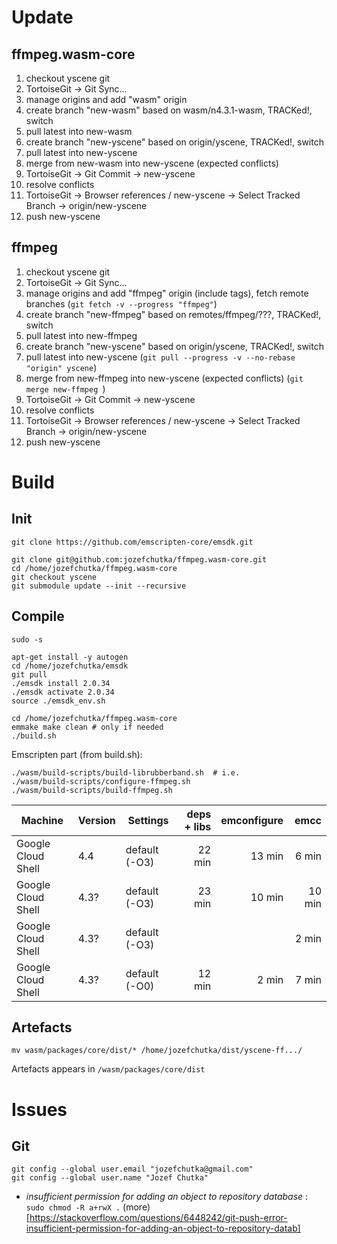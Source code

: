 # Update

## ffmpeg.wasm-core

1. checkout yscene git
2. TortoiseGit -> Git Sync...
3. manage origins and add "wasm" origin
4. create branch "new-wasm" based on wasm/n4.3.1-wasm, TRACKed!, switch
5. pull latest into new-wasm
6. create branch "new-yscene" based on origin/yscene, TRACKed!, switch
7. pull latest into new-yscene
8. merge from new-wasm into new-yscene (expected conflicts)
9. TortoiseGit -> Git Commit -> new-yscene
10. resolve conflicts
11. TortoiseGit -> Browser references / new-yscene -> Select Tracked Branch -> origin/new-yscene
12. push new-yscene

## ffmpeg

1. checkout yscene git
2. TortoiseGit -> Git Sync...
3. manage origins and add "ffmpeg" origin (include tags), fetch remote branches (`git fetch -v --progress "ffmpeg"`)
4. create branch "new-ffmpeg" based on remotes/ffmpeg/???, TRACKed!, switch
5. pull latest into new-ffmpeg
6. create branch "new-yscene" based on origin/yscene, TRACKed!, switch
7. pull latest into new-yscene (`git pull --progress -v --no-rebase "origin" yscene`)
8. merge from new-ffmpeg into new-yscene (expected conflicts) (`git merge new-ffmpeg
`)
9. TortoiseGit -> Git Commit -> new-yscene
10. resolve conflicts
11. TortoiseGit -> Browser references / new-yscene -> Select Tracked Branch -> origin/new-yscene
12. push new-yscene

# Build

## Init

```
git clone https://github.com/emscripten-core/emsdk.git

git clone git@github.com:jozefchutka/ffmpeg.wasm-core.git
cd /home/jozefchutka/ffmpeg.wasm-core
git checkout yscene
git submodule update --init --recursive
```

## Compile

```
sudo -s

apt-get install -y autogen
cd /home/jozefchutka/emsdk
git pull
./emsdk install 2.0.34
./emsdk activate 2.0.34
source ./emsdk_env.sh

cd /home/jozefchutka/ffmpeg.wasm-core
emmake make clean # only if needed
./build.sh
```

Emscripten part (from build.sh):

```
./wasm/build-scripts/build-librubberband.sh  # i.e.
./wasm/build-scripts/configure-ffmpeg.sh
./wasm/build-scripts/build-ffmpeg.sh
```

| Machine            | Version | Settings      | deps + libs | emconfigure | emcc   |
| ------------------ | ------- | ------------- | ----------: | ----------: | -----: |
| Google Cloud Shell | 4.4     | default (-O3) |      22 min |      13 min |  6 min |
| Google Cloud Shell | 4.3?    | default (-O3) |      23 min |      10 min | 10 min |
| Google Cloud Shell | 4.3?    | default (-O3) |             |             |  2 min |
| Google Cloud Shell | 4.3?    | default (-O0) |      12 min |       2 min |  7 min |

## Artefacts 

```
mv wasm/packages/core/dist/* /home/jozefchutka/dist/yscene-ff.../
```
Artefacts appears in `/wasm/packages/core/dist`

# Issues

## Git

```
git config --global user.email "jozefchutka@gmail.com"
git config --global user.name "Jozef Chutka"
```

- _insufficient permission for adding an object to repository database_ : `sudo chmod -R a+rwX .` (more)[https://stackoverflow.com/questions/6448242/git-push-error-insufficient-permission-for-adding-an-object-to-repository-datab]
